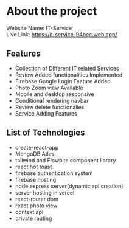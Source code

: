 # About the project

Website Name: IT-Service \
Live Link: https://it-service-94bec.web.app/

## Features
* Collection of Different IT related Services
* Review Added functionalities Implemented
* Firebase Google Login Feature Added
* Photo Zoom view Available
* Mobile and desktop responsive
* Conditional rendering navbar
* Review delete functionalies
* Service Adding Features

## List of Technologies
* create-react-app
* MongoDB Atlas
* tailwind and Flowbite component library
* react hot toast
* firebase authentication system
* firebase hosting
* node express server(dynamic api creation)
* server hosting in vercel
* react-router dom
* react photo view
* context api
* private routing